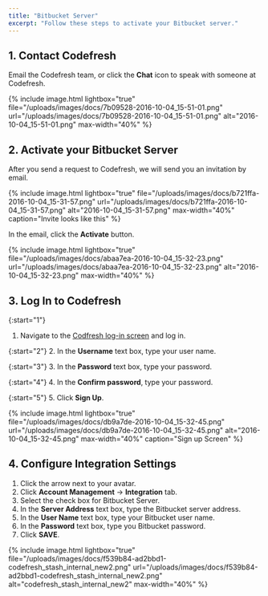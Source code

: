 ```yaml
---
title: "Bitbucket Server"
excerpt: "Follow these steps to activate your Bitbucket server."
---
```

## 1. Contact Codefresh
Email the Codefresh team, or click the **Chat** icon to speak with someone at Codefresh.

{% include image.html 
lightbox="true" 
file="/uploads/images/docs/7b09528-2016-10-04_15-51-01.png" 
url="/uploads/images/docs/7b09528-2016-10-04_15-51-01.png"
alt="2016-10-04_15-51-01.png"
max-width="40%"
%}

## 2. Activate your Bitbucket Server

After you send a request to Codefresh, we will send you an invitation by email.

{% include image.html 
lightbox="true" 
file="/uploads/images/docs/b721ffa-2016-10-04_15-31-57.png" 
url="/uploads/images/docs/b721ffa-2016-10-04_15-31-57.png"
alt="2016-10-04_15-31-57.png"
max-width="40%"
caption="Invite looks like this"
%}

In the email, click the **Activate** button.

{% include image.html 
lightbox="true" 
file="/uploads/images/docs/abaa7ea-2016-10-04_15-32-23.png" 
url="/uploads/images/docs/abaa7ea-2016-10-04_15-32-23.png"
alt="2016-10-04_15-32-23.png"
max-width="40%"
%}

## 3. Log In to Codefresh

{:start="1"}
1. Navigate to the [Codfresh log-in screen](http://google.com) and log in.

{:start="2"}
2. In the **Username** text box, type your user name.

{:start="3"}
3. In the **Password** text box, type your password.

{:start="4"}
4. In the **Confirm password**, type your password.

{:start="5"}
5. Click **Sign Up**.

{% include image.html 
lightbox="true" 
file="/uploads/images/docs/db9a7de-2016-10-04_15-32-45.png" 
url="/uploads/images/docs/db9a7de-2016-10-04_15-32-45.png"
alt="2016-10-04_15-32-45.png"
max-width="40%"
caption="Sign up Screen"
%}

## 4. Configure Integration Settings
1. Click the arrow next to your avatar.
2. Click **Account Management** -> **Integration** tab.
3. Select the check box for Bitbucket Server.
4. In the **Server Address** text box, type the Bitbucket server address.
5. In the **User Name** text box, type your Bitbucket user name.
6. In the **Password** text box, type you Bitbucket password.
7. Click **SAVE**.

{% include image.html 
lightbox="true" 
file="/uploads/images/docs/f539b84-ad2bbd1-codefresh_stash_internal_new2.png" 
url="/uploads/images/docs/f539b84-ad2bbd1-codefresh_stash_internal_new2.png"
alt="codefresh_stash_internal_new2"
max-width="40%"
%}

